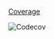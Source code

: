 [Coverage](https://app.codecov.io/gh/freaxnx01/Extensions)





![Codecov](https://img.shields.io/codecov/c/github/freaxnx01/extensions)

